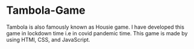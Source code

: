 # Tambola-Game

Tambola is also famously known as Housie game.
I have developed this game in lockdown time i.e in covid pandemic time.
This game is made by using HTMl, CSS, and JavaScript. 


